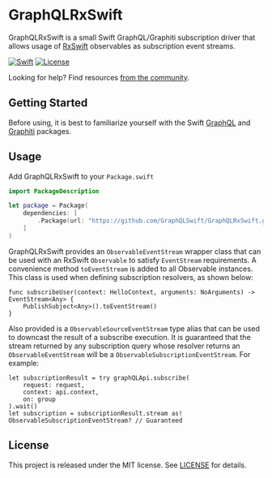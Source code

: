 # GraphQLRxSwift

GraphQLRxSwift is a small Swift GraphQL/Graphiti subscription driver that allows usage of [RxSwift](https://github.com/ReactiveX/RxSwift) observables
as subscription event streams.

[![Swift][swift-badge]][swift-url]
[![License][mit-badge]][mit-url]

Looking for help? Find resources [from the community](http://graphql.org/community/).


## Getting Started

Before using, it is best to familiarize yourself with the Swift [GraphQL](https://github.com/GraphQLSwift/GraphQL) and 
[Graphiti](https://github.com/GraphQLSwift/Graphiti) packages.

## Usage

Add GraphQLRxSwift to your `Package.swift`

```swift
import PackageDescription

let package = Package(
    dependencies: [
        .Package(url: "https://github.com/GraphQLSwift/GraphQLRxSwift.git", .upToNextMinor(from: "0.0.1")),
    ]
)
```

GraphQLRxSwift provides an `ObservableEventStream` wrapper class that can be used with an RxSwift `Observable` to satisfy
`EventStream` requirements. A convenience method `toEventStream` is added to all Observable instances.
This class is used when defining subscription resolvers, as shown below:

```
func subscribeUser(context: HelloContext, arguments: NoArguments) -> EventStream<Any> {
    PublishSubject<Any>().toEventStream()
}
```

Also provided is a `ObservableSourceEventStream` type alias that can be used to downcast the result of a subscribe execution.
It is guaranteed that the stream returned by any subscription query whose resolver returns an `ObservableEventStream` will be a
`ObservableSubscriptionEventStream`. For example:

```
let subscriptionResult = try graphQLApi.subscribe(
    request: request,
    context: api.context,
    on: group
).wait()
let subscription = subscriptionResult.stream as! ObservableSubscriptionEventStream? // Guaranteed
```

## License

This project is released under the MIT license. See [LICENSE](LICENSE) for details.

[swift-badge]: https://img.shields.io/badge/Swift-5.2-orange.svg?style=flat
[swift-url]: https://swift.org

[mit-badge]: https://img.shields.io/badge/License-MIT-blue.svg?style=flat
[mit-url]: https://tldrlegal.com/license/mit-license

